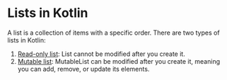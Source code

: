 <h1>Lists in Kotlin</h1>

<p>A list is a collection of items with a specific order. There are two types of lists in Kotlin:</p>
<ol>
    <li><a href="https://github.com/alirabah93/Android/tree/master/AndroidBasicsInKotlin/Unit2-Layouts/ListsInKotlin/ReadOnlyList">Read-only list</a>: List cannot be modified after you create it.</li>
    <li><a href="https://github.com/alirabah93/Android/tree/master/AndroidBasicsInKotlin/Unit2-Layouts/ListsInKotlin/MutableList">Mutable list</a>: MutableList can be modified after you create it, meaning you can add, remove, or update its elements.</li>
</ol>


